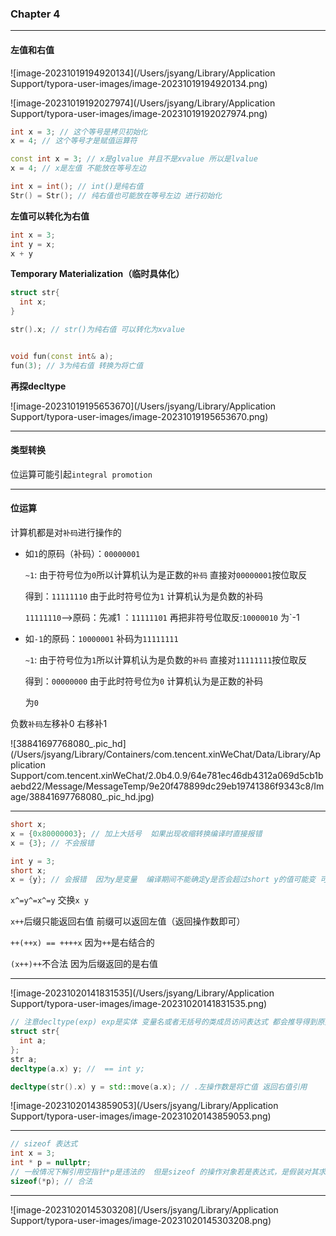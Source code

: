 ### Chapter 4

---

#### 左值和右值

![image-20231019194920134](/Users/jsyang/Library/Application Support/typora-user-images/image-20231019194920134.png)

![image-20231019192027974](/Users/jsyang/Library/Application Support/typora-user-images/image-20231019192027974.png)

```c++
int x = 3; // 这个等号是拷贝初始化
x = 4; // 这个等号才是赋值运算符

const int x = 3; // x是glvalue 并且不是xvalue 所以是lvalue
x = 4; // x是左值 不能放在等号左边

int x = int(); // int()是纯右值
Str() = Str(); // 纯右值也可能放在等号左边 进行初始化
```



**左值可以转化为右值**

```c++
int x = 3;
int y = x;
x + y
```



**Temporary Materialization（临时具体化）**

```c++
struct str{
  int x;
}

str().x; // str()为纯右值 可以转化为xvalue


void fun(const int& a);
fun(3); // 3为纯右值 转换为将亡值
```



**再探decltype**

![image-20231019195653670](/Users/jsyang/Library/Application Support/typora-user-images/image-20231019195653670.png)



---

#### 类型转换

 位运算可能引起`integral promotion`

---

#### 位运算

计算机都是对`补码`进行操作的

- 如`1`的原码（补码）：`00000001`

  `~1`: 由于符号位为`0`所以计算机认为是正数的`补码`  直接对`00000001`按位取反

  得到：`11111110` 由于此时符号位为`1` 计算机认为是负数的补码

  `11111110`-->原码：先减1 ：`11111101` 再把非符号位取反:`10000010` 为`-1



- 如`-1`的原码：`10000001` 补码为`11111111`

  `~1`: 由于符号位为`1`所以计算机认为是负数的`补码`  直接对`11111111`按位取反

  得到：`00000000` 由于此时符号位为`0` 计算机认为是正数的补码

  为`0`

负数`补码`左移补0   右移补1

![38841697768080_.pic_hd](/Users/jsyang/Library/Containers/com.tencent.xinWeChat/Data/Library/Application Support/com.tencent.xinWeChat/2.0b4.0.9/64e781ec46db4312a069d5cb1baebd22/Message/MessageTemp/9e20f478899dc29eb19741386f9343c8/Image/38841697768080_.pic_hd.jpg)

---

```c++
short x;
x = {0x80000003}; // 加上大括号  如果出现收缩转换编译时直接报错
x = {3}; // 不会报错

int y = 3;
short x;
x = {y}; // 会报错  因为y是变量  编译期间不能确定y是否会超过short y的值可能变 可能会超出short的范围
```

`x^=y^=x^=y` 交换`x y`

`x++`后缀只能返回右值  前缀可以返回左值（返回操作数即可）

`++(++x) == ++++x` 因为`++`是右结合的

`(x++)++`不合法 因为后缀返回的是右值

---

![image-20231020141831535](/Users/jsyang/Library/Application Support/typora-user-images/image-20231020141831535.png)

```c++
// 注意decltype(exp) exp是实体 变量名或者无括号的类成员访问表达式 都会推导得到原类型
struct str{
  int a;
};
str a;
decltype(a.x) y; //  == int y;

decltype(str().x) y = std::move(a.x); // .左操作数是将亡值 返回右值引用
```



![image-20231020143859053](/Users/jsyang/Library/Application Support/typora-user-images/image-20231020143859053.png)

---

```c++
// sizeof 表达式
int x = 3;
int * p = nullptr;
// 一般情况下解引用空指针*p是违法的  但是sizeof 的操作对象若是表达式，是假装对其求值
sizeof(*p); // 合法
```

---

![image-20231020145303208](/Users/jsyang/Library/Application Support/typora-user-images/image-20231020145303208.png)

